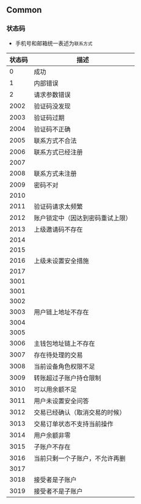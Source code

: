 ## Common

### 状态码
- 手机号和邮箱统一表述为`联系方式`
  
| 状态码     | 描述 |
| --------- | --------------------------------------- |
| 0         | 成功                                  |
| 1         | 内部错误                      |
| 2         | 请求参数错误        |
| 2002      |  验证码没发现       |
| 2003      | 验证码过期       |
| 2004      | 验证码不正确        |
| 2005      | 联系方式不合法        |
| 2006      | 联系方式已经注册        |
| 2007      |         |
| 2008      | 联系方式未注册        |
| 2009      | 密码不对        |
| 2010      |         |
| 2011      | 验证码请求太频繁        |
| 2012      | 账户锁定中（因达到密码重试上限）        |
| 2013      | 上级邀请码不存在        |
| 2014      |         |
| 2015      |         |
| 2016      | 上级未设置安全措施        |
| 2017      |         |
| 3001      |         |
| 3001      |         |
| 3002      |         |
| 3003      | 用户链上地址不存在 |
| 3004      |         |
| 3005      |         |
| 3006      | 主钱包地址链上不存在 |
| 3007      |  存在待处理的交易       |
| 3008      |  当前设备角色权限不足       |
| 3009      |  转账超过子账户持仓限制       |
| 3010      |   可以用余额不足      |
| 3011      |   用户未设置安全问答      |
| 3012      |   交易已经确认（取消交易的时候）      |
| 3013      |   交易订单状态不支持当前操作     |
| 3014      |  用户余额非零       |
| 3015      |   子账户不存在      |
| 3016      |  当前只剩一个子账户，不允许再删     |
| 3017      |         |
| 3018      |   接受者是子账户      |
| 3019      |   接受者不是子账户      |



